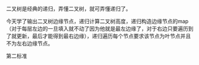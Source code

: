 二叉树是经典的递归，弄懂二叉树，就可弄懂递归了。

今天学了输出二叉树边缘节点，递归计算二叉树高度，递归构造边缘节点的map（对于每层左边的一旦填入就不动了因为他就是最左边缘了，对于右边只要遍历到了就更新，最后才能得到最右边缘），递归遍历每个节点要求该节点为叶节点并且不为左右边缘节点。

第二标准

